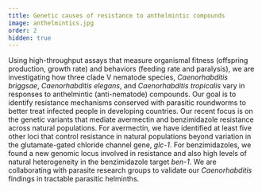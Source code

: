 ```yaml
---
title: Genetic causes of resistance to anthelmintic compounds
image: anthelmintics.jpg
order: 2
hidden: true
---
```


Using high-throughput assays that measure organismal fitness
(offspring production, growth rate) and behaviors (feeding rate and
paralysis), we are investigating how three clade V nematode species,
<em>Caenorhabditis briggsae</em>, <em>Caenorhabditis elegans</em>, and <em>Caenorhabditis
tropicalis</em> vary in responses to anthelmintic (anti-nematode)
compounds. Our goal is to identify resistance mechanisms conserved
with parasitic roundworms to better treat infected people in
developing countries. Our recent focus is on the genetic variants that
mediate avermectin and benzimidazole resistance across natural
populations. For avermectin, we have identified at least five other
loci that control resistance in natural populations beyond variation
in the glutamate-gated chloride channel gene, <em>glc-1</em>. For
benzimidazoles, we found a new genomic locus involved in resistance and also high levels of natural heterogeneity in the benzimidazole target <em>ben-1</em>. We are collaborating with parasite research groups to
validate our <em>Caenorhabditis</em> findings in tractable parasitic helminths.
